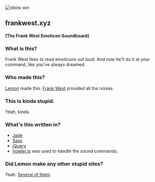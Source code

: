 ![idiots win](http://frankwest.xyz/favicon-194x194.png)
## frankwest.xyz
#### (The Frank West Emoticon Soundboard)

### What is this?
Frank West likes to read emoticons out loud. And now he'll do it at your command, like you've always dreamed.

### Who made this?
[Lemon](https://thefpl.us/meet/lemon) made this. [Frank West](https://thefpl.us/meet/frank-west) provided all the noises.

### This is kinda stupid.
Yeah, kinda.

### What's this written in?
* [Jade](http://jade-lang.com/)
* [Sass](http://sass-lang.com/)
* [jQuery](http://jquery.com/)
* [howler.js](https://github.com/goldfire/howler.js) was used to handle the sound commands.

### Did Lemon make any other stupid sites?
Yeah. [Several of them](http://ahoylemon.xyz).
